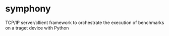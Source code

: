 # symphony
TCP/IP server/cllient framework to orchestrate the execution of benchmarks on a traget device with Python 
